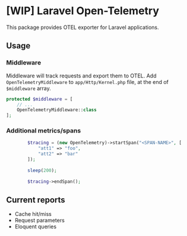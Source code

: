 # [WIP] Laravel Open-Telemetry
This package provides OTEL exporter for Laravel applications.

## Usage
### Middleware
Middleware will track requests and export them to OTEL.
Add `OpenTelemetryMiddleware` to `app/Http/Kernel.php` file, at the end of `$middleware` array.

```php
protected $middleware = [
    // ...
    OpenTelemetryMiddleware::class
];
```

### Additional metrics/spans
```php
        $tracing = (new OpenTelemetry)->startSpan("<SPAN-NAME>", [
            "att1" => "foo",
            "att2" => "bar"
        ]);
        
        sleep(200);
        
        $tracing->endSpan();
```

## Current reports 
- Cache hit/miss
- Request parameters
- Eloquent queries

